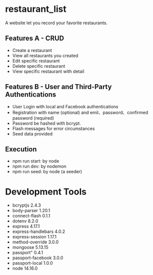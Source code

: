 # restaurant_list
A website let you record your favorite restaurants.

## Features A - CRUD
* Create a restaurant
* View all restaurants you created
* Edit specific restaurant
* Delete specific restaurant
* View specific restaurant with detail

## Features B - User and Third-Party Authentications
* User Login with local and Facebook authentications
* Registration with name (optional) and emil、password、confirmed password (required)
* Password be hashed with bcrypt.
* Flash messages for error circumstances
* Seed data provided

## Execution
* npm run start: by node
* npm run dev: by nodemon
* npm run seed: by node (a seeder)

# Development Tools
* bcryptjs 2.4.3
* body-parser 1.20.1
* connect-flash 0.1.1
* dotenv 8.2.0
* express 4.17.1
* express-handlebars 4.0.2
* express-session 1.17.1
* method-override 3.0.0
* mongoose 5.13.15
* passport" 0.4.1
* passport-facebook 3.0.0
* passport-local 1.0.0
* node 14.16.0
